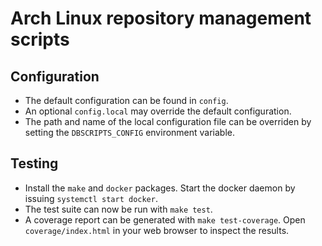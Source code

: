 # Arch Linux repository management scripts
## Configuration
* The default configuration can be found in `config`.
* An optional `config.local` may override the default configuration.
* The path and name of the local configuration file can be overriden by setting the `DBSCRIPTS_CONFIG` environment variable.
## Testing
* Install the `make` and `docker` packages. Start the docker daemon by issuing `systemctl start docker`.
* The test suite can now be run with `make test`.
* A coverage report can be generated with `make test-coverage`. Open `coverage/index.html` in your web browser to inspect the results.
